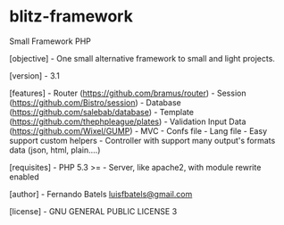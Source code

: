 # blitz-framework
Small Framework PHP

[objective]
	- One small alternative framework to small and light projects.
	

[version]
	- 3.1

[features]
	- Router (https://github.com/bramus/router)
	- Session (https://github.com/Bistro/session)
	- Database (https://github.com/salebab/database)
	- Template (https://github.com/thephpleague/plates)
	- Validation Input Data (https://github.com/Wixel/GUMP)
	- MVC
	- Confs file
	- Lang file
	- Easy support custom helpers
	- Controller with support many output's formats data (json, html, plain....)

[requisites]
	- PHP 5.3 >=
	- Server, like apache2, with module rewrite enabled

[author]
	- Fernando Batels <luisfbatels@gmail.com>

[license]
	- GNU GENERAL PUBLIC LICENSE 3
